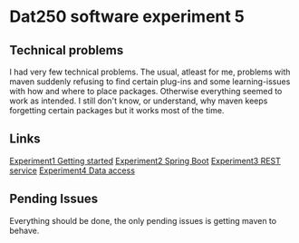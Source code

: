 # Dat250 software experiment 5

## Technical problems

I had very few technical problems. The usual, atleast for me, problems with maven suddenly refusing to find certain plug-ins and some learning-issues with 
how and where to place packages. Otherwise everything seemed to work as intended. I still don't know, or understand, why maven keeps forgetting certain packages 
but it works most of the time.

## Links

[Experiment1 Getting started](https://github.com/Gudolv/Dat250-exp5/tree/master/src/main/java/com/example/demo)
[Experiment2 Spring Boot](https://github.com/Gudolv/Dat250-exp5/tree/master/src/main/java/com/example/helloworld)
[Experiment3 REST service](https://github.com/Gudolv/Dat250-exp5/tree/master/src/main/java/com/example/restfuldemo)
[Experiment4 Data access](https://github.com/Gudolv/Dat250-exp5/tree/master/src/main/java/com/example/jpaspringdemo)

## Pending Issues

Everything should be done, the only pending issues is getting maven to behave. 
